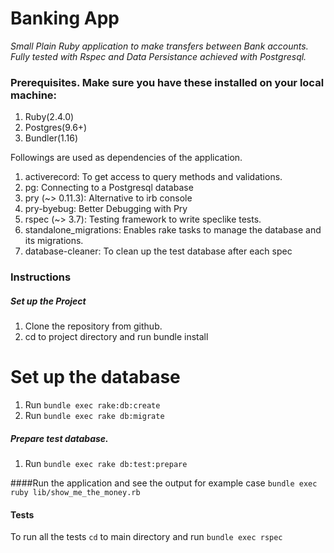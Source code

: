 # Banking App
*Small Plain Ruby application to make transfers between Bank accounts. Fully tested with Rspec and Data Persistance achieved with Postgresql.*

### Prerequisites. Make sure you have these installed on your local machine:

1. Ruby(2.4.0)
2. Postgres(9.6+)
3. Bundler(1.16)


Followings are used as dependencies of the application.
1. activerecord: To get access to query methods and validations.
2. pg: Connecting to a Postgresql database
3. pry (~> 0.11.3): Alternative to irb console
4. pry-byebug: Better Debugging with Pry
5. rspec (~> 3.7): Testing framework to write speclike tests.
6. standalone_migrations: Enables rake tasks to manage the database and its migrations.
7. database-cleaner: To clean up the test database after each spec
### Instructions

##### Set up the Project
1. Clone the repository from github.
2. cd to project directory and run bundle install

# Set up the database
1. Run `bundle exec rake:db:create`
2. Run `bundle exec rake db:migrate`

##### Prepare test database.
1. Run `bundle exec rake db:test:prepare`

####Run the application and see the output for example case
`bundle exec ruby lib/show_me_the_money.rb`

#### Tests
To run all the tests `cd` to main directory and run
`bundle exec rspec`